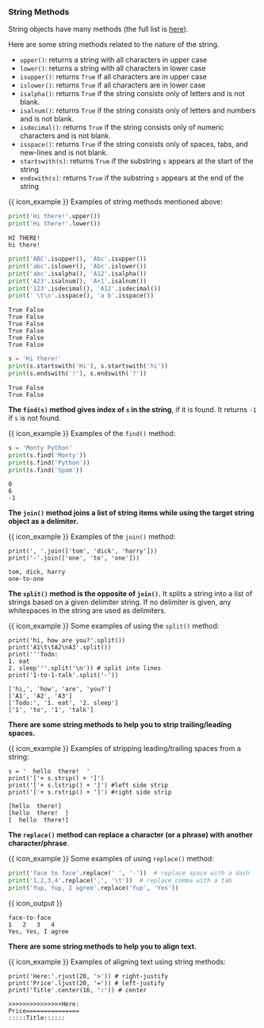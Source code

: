 ### String Methods

String objects have many methods (the full list is [here](https://docs.python.org/3/library/stdtypes.html#string-methods)).

Here are some string methods related to the nature of the string.
* `upper()`: returns a string with all characters in upper case
* `lower()`: returns a string with all characters in lower case
* `isupper()`: returns `True` if all characters are in upper case
* `islower()`: returns `True` if all characters are in lower case
* `isalpha()`: returns `True` if the string consists only of letters and is not blank.
* `isalnum()`: returns `True` if the string consists only of letters and numbers and is not blank.
* `isdecimal()`: returns `True` if the string consists only of numeric characters and is not blank.
* `isspace()`: returns `True` if the string consists only of spaces, tabs, and new-lines and is not blank.
* `startswith(s)`: returns `True` if the substring `s` appears at the start of the string
* `endswith(s)`: returns `True` if the substring `s` appears at the end of the string

<box>

{{ icon_example }} Examples of string methods mentioned above:

<include src="inputOutput.md" var-align="middle" boilerplate>
<span id="input">

```python
print('Hi there!'.upper())
print('Hi there!'.lower())
```
</span>
<span id="output">

```{.no-line-numbers}
HI THERE!
hi there!
```
</span>
</include>

<include src="inputOutput.md" var-align="middle" boilerplate>
<span id="input">

```python
print('ABC'.isupper(), 'Abc'.isupper())
print('abc'.islower(), 'Abc'.islower())
print('abc'.isalpha(), 'A12'.isalpha())
print('A23'.isalnum(), 'A+1'.isalnum())
print('123'.isdecimal(), 'A12'.isdecimal())
print(' \t\n'.isspace(), 'a b'.isspace())
```
</span>
<span id="output">

```{.no-line-numbers}
True False
True False
True False
True False
True False
True False
```
</span>
</include>

<include src="inputOutput.md" var-align="middle" boilerplate>
<span id="input">

```python
s = 'Hi there!'
print(s.startswith('Hi'), s.startswith('hi'))
print(s.endswith('!'), s.endswith('?'))
```
</span>
<span id="output">

```{.no-line-numbers}
True False
True False
```
</span>
</include>

</box>

<include src="exercisePanel.md" boilerplate var-title="Rectify Case" var-file="e-rectifyCase.md" />
<include src="exercisePanel.md" boilerplate var-title="Is Doctor" var-file="e-isDoctor.md" />

**The `find(s)` method gives index of `s` in the string**, if it is found. It returns `-1` if `s` is not found.

<box>

{{ icon_example }} Examples of the `find()` method:

<include src="inputOutput.md" boilerplate>
<span id="input">

```python
s = 'Monty Python'
print(s.find('Monty'))
print(s.find('Python'))
print(s.find('Spam'))
```
</span>
<span id="output">

```{.no-line-numbers}
0
6
-1
```
</span>
</include>

</box>

<include src="exercisePanel.md" boilerplate var-title="Remove From Word" var-file="e-removeFromWord.md" />

**The `join()` method joins a list of string items while using the <tooltip content="the string object upon which the method was called">target string object</tooltip> as a <tooltip content="the string that is placed in between each pair of items">delimiter</tooltip>.**

<box>

{{ icon_example }} Examples of the `join()` method:

<include src="inputOutput.md" boilerplate>
<span id="input">

```python{.no-line-numbers}
print(', '.join(['tom', 'dick', 'harry']))
print('-'.join(['one', 'to', 'one']))
```
</span>
<span id="output">

```{.no-line-numbers}
tom, dick, harry
one-to-one
```
</span>
</include>

</box>

**The `split()` method is the opposite of `join()`.** It splits a string into a list of strings based on a given delimiter string. If no delimiter is given, any <tooltip content="space, tab, or newline characters">whitespaces</tooltip> in the string are used as delimiters.

<box>

{{ icon_example }} Some examples of using the `split()` method:

<include src="inputOutput.md" var-align="middle" boilerplate>
<span id="input">

```python{.no-line-numbers}
print('hi, how are you?'.split())
print('A1\t\tA2\nA3'.split())
print('''Todo:
1. eat
2. sleep'''.split('\n')) # split into lines
print('1-to-1-talk'.split('-'))
```
</span>
<span id="output">

```{.no-line-numbers}
['hi,', 'how', 'are', 'you?']
['A1', 'A2', 'A3']
['Todo:', '1. eat', '2. sleep']
['1', 'to', '1', 'talk']
```
</span>
</include>

</box>


**There are some string methods to help you to strip trailing/leading spaces.**

<box>

{{ icon_example }} Examples of stripping leading/trailing spaces from a string:

<include src="inputOutput.md" var-align="middle" boilerplate>
<span id="input">

```python{.no-line-numbers}
s = '  hello  there!  '
print('['+ s.strip() + ']')
print('['+ s.lstrip() + ']') #left side strip
print('['+ s.rstrip() + ']') #right side strip
```
</span>
<span id="output">

```{.no-line-numbers}
[hello  there!]
[hello  there!  ]
[  hello  there!]
```
</span>
</include>

</box>

<include src="exercisePanel.md" boilerplate var-title="Get Part" var-file="e-getPart.md" />

**The `replace()` method can replace a character (or a phrase) with another character/phrase**. 

<box>

{{ icon_example }} Some examples of using `replace()` method:

```python
print('face to face'.replace(' ', '-'))  # replace space with a dash
print('1,2,3,4'.replace(',', '\t'))  # replace comma with a tab
print('Yup, Yup, I agree'.replace('Yup', 'Yes'))
```
{{ icon_output }}
```{.no-line-numbers}
face-to-face
1	2	3	4
Yes, Yes, I agree
```

</box>

**There are some string methods to help you to align text.**

<box>

{{ icon_example }} Examples of aligning text using string methods:

<include src="inputOutput.md" boilerplate>
<span id="input">

```python{.no-line-numbers}
print('Here:'.rjust(20, '>')) # right-justify
print('Price'.ljust(20, '=')) # left-justify
print('Title'.center(16, ':')) # center
```
</span>
<span id="output">

```{.no-line-numbers}
>>>>>>>>>>>>>>>Here:
Price===============
:::::Title::::::
```
</span>
</include>

</box>

<include src="exercisePanel.md" boilerplate var-title="Print Formatted Item" var-file="e-printFormattedItem.md" />

